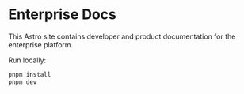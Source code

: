 # Enterprise Docs

This Astro site contains developer and product documentation for the enterprise platform.

Run locally:
```bash
pnpm install
pnpm dev
```
